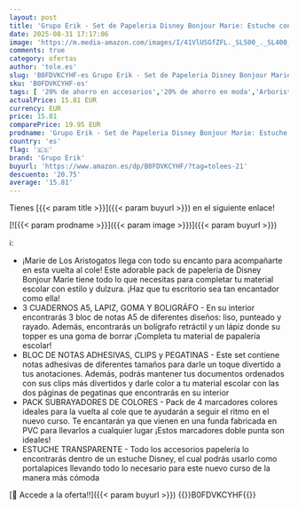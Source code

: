 ```yaml
---
layout: post
title: 'Grupo Erik - Set de Papeleria Disney Bonjour Marie: Estuche con Material Escolar - Kit papeleria niña para Vuelta al Cole │Incluye: Lápiz  Boli  Goma  Pegatinas  3 libretas  Clips  Subrayadores y Notas Adhesivas'
date: 2025-08-31 17:17:06
image: 'https://m.media-amazon.com/images/I/41VlUSGfZFL._SL500_._SL400_.jpg'
comments: true
category: ofertas
author: 'tole.es'
slug: 'B0FDVKCYHF-es Grupo Erik - Set de Papeleria Disney Bonjour Marie:...'
sku: 'B0FDVKCYHF-es'
tags: [ '20% de ahorro en accesorios','20% de ahorro en moda','Arborist Merchandising Root','Buenos precios en moda','Equipaje y accessorios de viaje','Joyería: -10% adicional en una selección de Moda','Luggage','Mochilas, estuches y sets escolares','Moda','Ofertas de moda de verano','Prime Student -10% adicional en una selección de Moda','Self Service','Sets de útiles escolares','Special Features Stores','c8538d25-3af9-48d3-aeff-5f3ce5572a36_0','c8538d25-3af9-48d3-aeff-5f3ce5572a36_3001','c8538d25-3af9-48d3-aeff-5f3ce5572a36_4801','c8538d25-3af9-48d3-aeff-5f3ce5572a36_7601','c8538d25-3af9-48d3-aeff-5f3ce5572a36_8301','escolar','grupo erik','lápiz','material','🇪🇸', ]
actualPrice: 15.81 EUR
currency: EUR
price: 15.81
comparePrice: 19.95 EUR
prodname: 'Grupo Erik - Set de Papeleria Disney Bonjour Marie: Estuche con Material Escolar - Kit papeleria niña para Vuelta al Cole │Incluye: Lápiz  Boli  Goma  Pegatinas  3 libretas  Clips  Subrayadores y Notas Adhesivas'
country: 'es'
flag: '🇪🇸'
brand: 'Grupo Erik'
buyurl: 'https://www.amazon.es/dp/B0FDVKCYHF/?tag=tolees-21'
descuento: '20.75'
average: '15.81'
---
```


Tienes [{{< param title >}}]({{< param buyurl >}}) en el siguiente enlace!

[![{{< param prodname >}}]({{< param image >}})]({{< param buyurl >}})

ℹ️:

- ¡Marie de Los Aristogatos llega con todo su encanto para acompañarte en esta vuelta al cole! Este adorable pack de papelería de Disney Bonjour Marie tiene todo lo que necesitas para completar tu material escolar con estilo y dulzura. ¡Haz que tu escritorio sea tan encantador como ella!
- 3 CUADERNOS A5, LAPIZ, GOMA Y BOLIGRÁFO - En su interior encontrarás 3 bloc de notas A5 de diferentes diseños: liso, punteado y rayado. Además, encontrarás un bolígrafo retráctil y un lápiz donde su topper es una goma de borrar ¡Completa tu material de papalería escolar!
- BLOC DE NOTAS ADHESIVAS, CLIPS y PEGATINAS - Este set contiene notas adhesivas de diferentes tamaños para darle un toque divertido a tus anotaciones. Además, podrás mantener tus documentos ordenados con sus clips más divertidos y darle color a tu material escolar con las dos páginas de pegatinas que encontrarás en su interior
- PACK SUBRAYADORES DE COLORES - Pack de 4 marcadores colores ideales para la vuelta al cole que te ayudarán a seguir el ritmo en el nuevo curso. Te encantarán ya que vienen en una funda fabricada en PVC para llevarlos a cualquier lugar ¡Estos marcadores doble punta son ideales!
- ESTUCHE TRANSPARENTE - Todo los accesorios papelería lo encontrarás dentro de un estuche Disney, el cual podrás usarlo como portalapices llevando todo lo necesario para este nuevo curso de la manera más cómoda

[🛒 Accede a la oferta!!]({{< param buyurl >}})
{{<world>}}B0FDVKCYHF{{</world>}}
